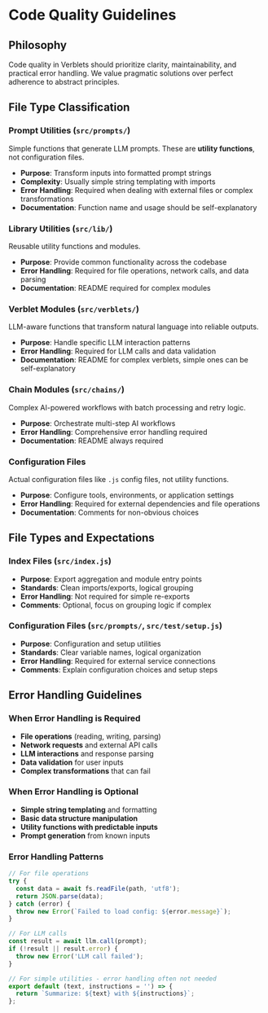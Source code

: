 # Code Quality Guidelines

## Philosophy

Code quality in Verblets should prioritize clarity, maintainability, and practical error handling. We value pragmatic solutions over perfect adherence to abstract principles.

## File Type Classification

### Prompt Utilities (`src/prompts/`)
Simple functions that generate LLM prompts. These are **utility functions**, not configuration files.
- **Purpose**: Transform inputs into formatted prompt strings
- **Complexity**: Usually simple string templating with imports
- **Error Handling**: Required when dealing with external files or complex transformations
- **Documentation**: Function name and usage should be self-explanatory

### Library Utilities (`src/lib/`)
Reusable utility functions and modules.
- **Purpose**: Provide common functionality across the codebase
- **Error Handling**: Required for file operations, network calls, and data parsing
- **Documentation**: README required for complex modules

### Verblet Modules (`src/verblets/`)
LLM-aware functions that transform natural language into reliable outputs.
- **Purpose**: Handle specific LLM interaction patterns
- **Error Handling**: Required for LLM calls and data validation
- **Documentation**: README for complex verblets, simple ones can be self-explanatory

### Chain Modules (`src/chains/`)
Complex AI-powered workflows with batch processing and retry logic.
- **Purpose**: Orchestrate multi-step AI workflows
- **Error Handling**: Comprehensive error handling required
- **Documentation**: README always required

### Configuration Files
Actual configuration files like `.js` config files, not utility functions.
- **Purpose**: Configure tools, environments, or application settings
- **Error Handling**: Required for external dependencies and file operations
- **Documentation**: Comments for non-obvious choices

## File Types and Expectations

### Index Files (`src/index.js`)
- **Purpose**: Export aggregation and module entry points
- **Standards**: Clean imports/exports, logical grouping
- **Error Handling**: Not required for simple re-exports
- **Comments**: Optional, focus on grouping logic if complex

### Configuration Files (`src/prompts/`, `src/test/setup.js`)
- **Purpose**: Configuration and setup utilities
- **Standards**: Clear variable names, logical organization
- **Error Handling**: Required for external service connections
- **Comments**: Explain configuration choices and setup steps

## Error Handling Guidelines

### When Error Handling is Required
- **File operations** (reading, writing, parsing)
- **Network requests** and external API calls
- **LLM interactions** and response parsing
- **Data validation** for user inputs
- **Complex transformations** that can fail

### When Error Handling is Optional
- **Simple string templating** and formatting
- **Basic data structure manipulation**
- **Utility functions with predictable inputs**
- **Prompt generation** from known inputs

### Error Handling Patterns
```javascript
// For file operations
try {
  const data = await fs.readFile(path, 'utf8');
  return JSON.parse(data);
} catch (error) {
  throw new Error(`Failed to load config: ${error.message}`);
}

// For LLM calls
const result = await llm.call(prompt);
if (!result || result.error) {
  throw new Error('LLM call failed');
}

// For simple utilities - error handling often not needed
export default (text, instructions = '') => {
  return `Summarize: ${text} with ${instructions}`;
};
```